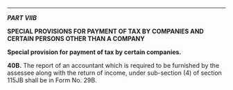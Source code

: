 ****  
  
_**PART VIIB**_

**SPECIAL PROVISIONS FOR PAYMENT OF TAX BY COMPANIES AND CERTAIN PERSONS OTHER THAN A COMPANY**

**Special provision for payment of tax by certain companies.**

**40B.** The report of an accountant which is required to be furnished by the assessee along with the return of income, under sub-section (4) of section 115JB shall be in Form No. 29B.